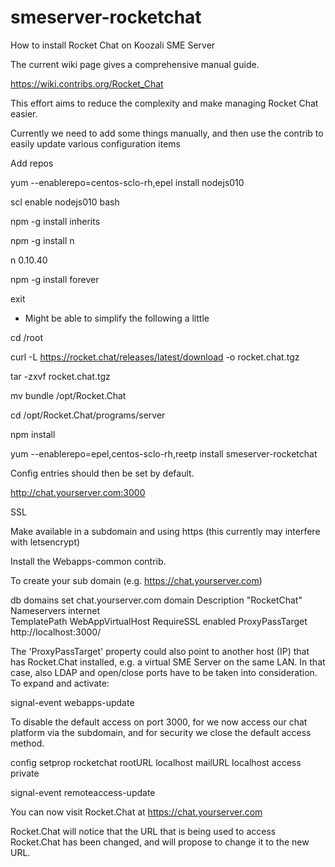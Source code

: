 # smeserver-rocketchat

How to install Rocket Chat on Koozali SME Server

The current wiki page gives a comprehensive manual guide.

https://wiki.contribs.org/Rocket_Chat

This effort aims to reduce the complexity and make managing Rocket Chat easier.

Currently we need to add some things manually, and then use the contrib to easily update various configuration items

Add repos

yum --enablerepo=centos-sclo-rh,epel install nodejs010

scl enable nodejs010 bash

npm -g install inherits

npm -g install n

n 0.10.40

npm -g install forever

exit

* Might be able to simplify the following a little

cd /root

curl -L https://rocket.chat/releases/latest/download -o rocket.chat.tgz

tar -zxvf rocket.chat.tgz

mv bundle /opt/Rocket.Chat

cd /opt/Rocket.Chat/programs/server

npm install

yum --enablerepo=epel,centos-sclo-rh,reetp install smeserver-rocketchat


Config entries should then be set by default.

http://chat.yourserver.com:3000


SSL

Make available in a subdomain and using https (this currently may interfere with letsencrypt)

Install the Webapps-common contrib.

To create your sub domain (e.g. https://chat.yourserver.com)

db domains set chat.yourserver.com domain Description "RocketChat" Nameservers internet \
TemplatePath WebAppVirtualHost RequireSSL enabled ProxyPassTarget http://localhost:3000/

The 'ProxyPassTarget' property could also point to another host (IP) that has Rocket.Chat installed, e.g. a virtual SME Server on the same LAN.
In that case, also LDAP and open/close ports have to be taken into consideration. To expand and activate:

signal-event webapps-update

To disable the default access on port 3000, for we now access our chat platform via the subdomain, and for security we close the default access method.

config setprop rocketchat rootURL localhost mailURL localhost access private

signal-event remoteaccess-update

You can now visit Rocket.Chat at https://chat.yourserver.com

Rocket.Chat will notice that the URL that is being used to access Rocket.Chat has been changed, and will propose to change it to the new URL.


